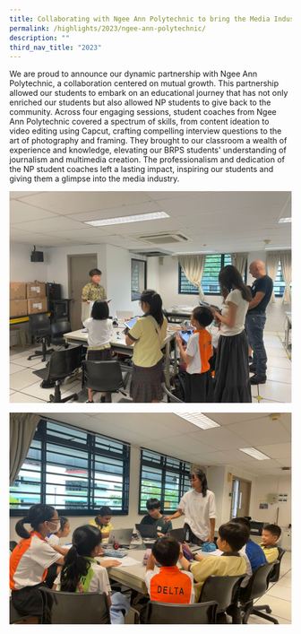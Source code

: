 ```yaml
---
title: Collaborating with Ngee Ann Polytechnic to bring the Media Industry to APEX!
permalink: /highlights/2023/ngee-ann-polytechnic/
description: ""
third_nav_title: "2023"
---
```

We are proud to announce our dynamic partnership with Ngee Ann Polytechnic, a collaboration centered on mutual growth. This partnership allowed our students to embark on an educational journey that has not only enriched our students but also allowed NP students to give back to the community.
Across four engaging sessions, student coaches from Ngee Ann Polytechnic covered a spectrum of skills, from content ideation to video editing using Capcut, crafting compelling interview questions to the art of photography and framing. They brought to our classroom a wealth of experience and knowledge, elevating our BRPS students' understanding of journalism and multimedia creation. The professionalism and dedication of the NP student coaches left a lasting impact, inspiring our students and giving them a glimpse into the media industry.

![](/images/2023%20Photos/Highlights/Ngee%20Ann%20APEX/np-apex%201.jpeg)

![](/images/2023%20Photos/Highlights/Ngee%20Ann%20APEX/np-apex%202.jpeg)